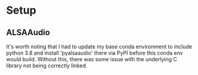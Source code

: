 # Setup

## ALSAAudio

It's worth noting that I had to update my base conda environment to include
python 3.8 and install 'pyalsaaudio' there via PyPI before this conda env would 
build. Without this, there was some issue with the underlying C library not 
being correctly linked.